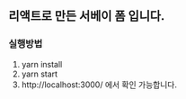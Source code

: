 ## 리액트로 만든 서베이 폼 입니다.

### 실행방법

1. yarn install
2. yarn start
3. http://localhost:3000/ 에서 확인 가능합니다.
